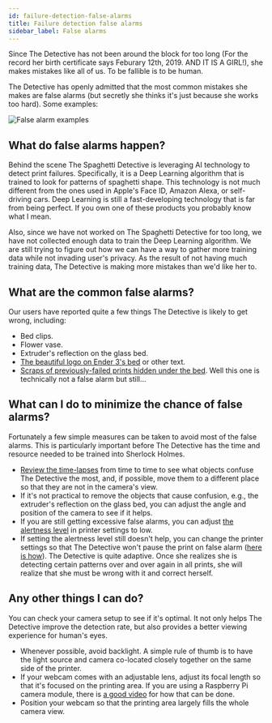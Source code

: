 ```yaml
---
id: failure-detection-false-alarms
title: Failure detection false alarms
sidebar_label: False alarms
---
```


Since The Detective has not been around the block for too long (For the record her birth certificate says Feburary 12th, 2019. AND IT IS A GIRL!), she makes mistakes like all of us. To be fallible is to be human.

The Detective has openly admitted that the most common mistakes she makes are false alarms (but secretly she thinks it's just because she works too hard). Some examples:

![False alarm examples](/img/user-guides/false-alarm-examples.jpg)

## What do false alarms happen?

Behind the scene The Spaghetti Detective is leveraging AI technology to detect print failures. Specifically, it is a Deep Learning algorithm that is trained to look for patterns of spaghetti shape. This technology is not much different from the ones used in Apple's Face ID, Amazon Alexa, or self-driving cars. Deep Learning is still a fast-developing technology that is far from being perfect. If you own one of these products you probably know what I mean.

Also, since we have not worked on The Spaghetti Detective for too long, we have not collected enough data to train the Deep Learning algorithm. We are still trying to figure out how we can have a way to gather more training data while not invading user's privacy. As the result of not having much training data, The Detective is making more mistakes than we'd like her to.

## What are the common false alarms?

Our users have reported quite a few things The Detective is likely to get wrong, including:

- Bed clips.
- Flower vase.
- Extruder's reflection on the glass bed.
- [The beautiful logo on Ender 3's bed](https://i.all3dp.com/wp-content/uploads/2019/01/24120918/Ender_3_Plate.jpg) or other text.
- [Scraps of previously-failed prints hidden under the bed](https://twitter.com/LukesLaboratory/status/1108591412386385925). Well this one is technically not a false alarm but still...

## What can I do to minimize the chance of false alarms?

Fortunately a few simple measures can be taken to avoid most of the false alarms. This is particularly important before The Detective has the time and resource needed to be trained into Sherlock Holmes.

- [Review the time-lapses](https://app.obico.io/prints/) from time to time to see what objects confuse The Detective the most, and, if possible, move them to a different place so that they are not in the camera's view.
- If it's not practical to remove the objects that cause confusion, e.g., the extruder's reflection on the glass bed, you can adjust the angle and position of the camera to see if it helps.
- If you are still getting excessive false alarms, you can adjust [the alertness level](/docs/user-guides/detection-print-job-settings/#how-alerted-do-you-want-the-detective-to-be-on-this-printer) in printer settings to low.
- If setting the alertness level still doesn't help, you can change the printer settings so that The Detective won't pause the print on false alarm ([here is how](/docs/user-guides/detection-print-job-settings/#when-potential-failure-is-detected)). The Detective is quite adaptive. Once she realizes she is detecting certain patterns over and over again in all prints, she will realize that she must be wrong with it and correct herself.

## Any other things I can do?

You can check your camera setup to see if it's optimal. It not only helps The Detective improve the detection rate, but also provides a better viewing experience for human's eyes.

- Whenever possible, avoid backlight. A simple rule of thumb is to have the light source and camera co-located closely together on the same side of the printer.
- If your webcam comes with an adjustable lens, adjust its focal length so that it's focused on the printing area. If you are using a Raspberry Pi camera module, there is [a good video](https://www.youtube.com/watch?v=u6VhRVH3Z6Y) for how that can be done.
- Position your webcam so that the printing area largely fills the whole camera view.

